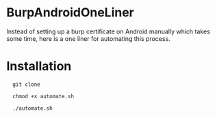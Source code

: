 # BurpAndroidOneLiner

Instead of setting up a burp certificate on Android manually which takes some time, here is a one liner for automating this process.

# Installation
```
  git clone 
  
  chmod +x automate.sh
  
  ./automate.sh
 ```

